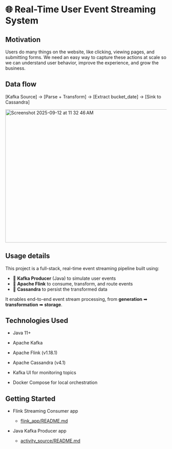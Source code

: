 # 🌐 Real-Time User Event Streaming System

## Motivation
Users do many things on the website, like clicking, viewing pages, and submitting forms. 
We need an easy way to capture these actions at scale so we can understand user behavior, improve the experience, and grow the business.  

## Data flow

[Kafka Source] → [Parse + Transform] → [Extract bucket_date] → [Sink to Cassandra]

<img width="563" height="416" alt="Screenshot 2025-09-12 at 11 32 46 AM" src="https://github.com/user-attachments/assets/d34f8e49-1161-4949-a4d8-523badecec59" />

## Usage details 

This project is a full-stack, real-time event streaming pipeline built using:

- 🔄 **Kafka Producer** (Java) to simulate user events
- 🚀 **Apache Flink** to consume, transform, and route events
- 🧬 **Cassandra** to persist the transformed data

It enables end-to-end event stream processing, from **generation** ➡ **transformation** ➡ **storage**.

## Technologies Used

  - Java 11+

  - Apache Kafka

  - Apache Flink (v1.18.1)

  -  Apache Cassandra (v4.1)

  - Kafka UI for monitoring topics

  - Docker Compose for local orchestration

## Getting Started
  - Flink Streaming Consumer app
    - [flink_app/README.md](https://github.com/rajatrao/flink_events_consumer/blob/main/flink_app/README.md)

  - Java Kafka Producer app
    - [activity_source/README.md](https://github.com/rajatrao/flink_events_consumer/blob/main/activity_source/README.md)
